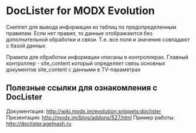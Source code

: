 DocLister for MODX Evolution
=========
Сниппет для вывода информации из таблиц по предопределенным правилам.
Если нет правил, то данные отображаются без дополнительной обработки и связи. Т.е. все поля и значения совпадают с базой данных.

Правила для обработки информации описаны в контроллерах.
Главный контроллер - site_content который определяет связь основных документов site_content с данными в TV-параметрах

Полезные ссылки для ознакомления с DocLister
---------
Документация: http://wiki.modx.im/evolution:snippets:doclister
Презентация: http://modx.im/blog/addons/527.html
Пример работы: http://doclister.agelnash.ru